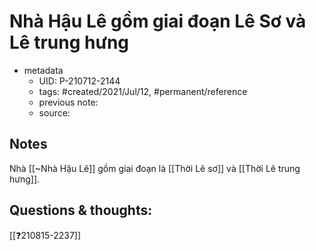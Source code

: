 # Nhà Hậu Lê gồm giai đoạn Lê Sơ và Lê trung hưng

- metadata
	- UID: P-210712-2144
	- tags: #created/2021/Jul/12, #permanent/reference
	- previous note: 
	- source: 

## Notes
Nhà [[~Nhà Hậu Lê]] gồm giai đoạn là [[Thời Lê sơ]] và [[Thời Lê trung hưng]]. 

## Questions & thoughts:
[[❓210815-2237]]
